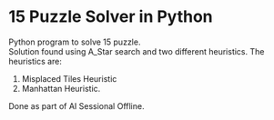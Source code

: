 # 15 Puzzle Solver in Python

Python program to solve 15 puzzle.  
Solution found using A_Star search and two different heuristics. The heuristics are: 
 
1. Misplaced Tiles Heuristic
2. Manhattan Heuristic. 


Done as part of AI Sessional Offline. 
